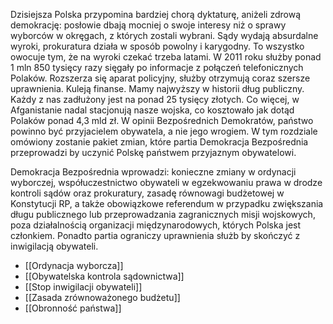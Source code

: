 Dzisiejsza Polska przypomina bardziej chorą dyktaturę, aniżeli zdrową demokrację: posłowie dbają mocniej o swoje interesy niż o sprawy wyborców w okręgach, z których zostali wybrani. Sądy wydają absurdalne wyroki, prokuratura działa w sposób powolny i karygodny. To wszystko owocuje tym, że na wyroki czekać trzeba latami. W 2011 roku służby ponad 1 mln 850 tysięcy razy sięgały po informacje z połączeń telefonicznych Polaków. Rozszerza się aparat policyjny, służby otrzymują coraz szersze uprawnienia. Kuleją finanse. Mamy najwyższy w historii dług publiczny. Każdy z nas zadłużony jest na ponad 25 tysięcy złotych. Co więcej, w Afganistanie nadal stacjonują nasze wojska, co kosztowało jak dotąd Polaków ponad 4,3 mld zł. W opinii Bezpośrednich Demokratów, państwo powinno być przyjacielem obywatela, a nie jego wrogiem. W tym rozdziale omówiony zostanie pakiet zmian, które partia Demokracja Bezpośrednia przeprowadzi by uczynić Polskę państwem przyjaznym obywatelowi.

Demokracja Bezpośrednia wprowadzi: konieczne zmiany w ordynacji wyborczej, współuczestnictwo obywateli w egzekwowaniu prawa w drodze kontroli sądów oraz prokuratury, zasadę równowagi budżetowej w Konstytucji RP, a także obowiązkowe referendum w przypadku zwiększania długu publicznego lub przeprowadzania zagranicznych misji wojskowych, poza działalnością organizacji międzynarodowych, których Polska jest członkiem. Ponadto partia ograniczy uprawnienia służb by skończyć z inwigilacją obywateli.

* [[Ordynacja wyborcza]]
* [[Obywatelska kontrola sądownictwa]]
* [[Stop inwigilacji obywateli]]
* [[Zasada zrównoważonego budżetu]]
* [[Obronność państwa]]
